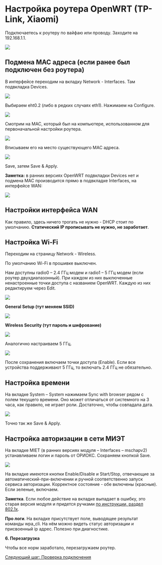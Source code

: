 # Настройка роутера OpenWRT (TP-Link, Xiaomi)

Подключаетесь к роутеру по вайфаю или проводу. Заходите на 192.168.1.1.

<img src="img/image9.png">

## Подмена MAC адреса (если ранее был подключен без роутера)

В интерфейсе переходим на вкладку Network - Interfaces.
Там подвкладка Devices.

<img src="img/image10.png?">

Выбираем eht0.2 (либо в редких случаях eth1). Нажимаем на Configure.

<img src="img/image17.png">


Смотрим на MAC, который был на компьютере, использованном для первоначальной настройки роутера. 

<img src="img/image11.png">

Вписываем его на место существующего MAC адреса.

<img src="img/img8.png">

Save, затем Save & Apply.

__Заметка:__ в ранних версиях OpenWRT подвкладки Devices нет и подмена MAC производится прямо в подвкладке Interfaces, на интерфейсе WAN:

<img src="img/img9.png">


## Настройки интерфейса WAN

Как правило, здесь ничего трогать не нужно - DHCP стоит по умолчанию. __Статический IP прописывать не нужно, не заработает__.

## Настройка Wi-Fi

Переходим на страницу Network - Wireless.

По умолчанию Wi-Fi в прошивке выключен.

Нам доступны radio0 – 2.4 ГГц модем и radio1 – 5 ГГц модем (если роутер двухдиапазонный). При каждом из них выключенные ненастроенные точки доступа с названием OpenWRT. Каждую из них редактируем через Edit.

<img src="img/image18.png">

__General Setup (тут меняем SSID)__

<img src="img/image12.png">

__Wireless Security (тут пароль и шифрование)__

<img src="img/image13.png" >


Аналогично настраиваем 5 ГГц.

<img src="img/image14.png">


После сохранения включаем точки доступа (Enable). Если все устройства поддерживают 5 ГГц, то включать 2.4 ГГц не обязательно.

## Настройка времени

На вкладке System – System нажимаем Sync with browser рядом с полем текущего времени. Оно может отличаться от системного на 3 часа, как правило, не играет роли. Достаточно, чтобы совпадала дата.

<img src="img/image15.png">

Точно так же Save & Apply.

## Настройка авторизации в сети МИЭТ
На вкладке MIET (в ранних версиях модуля – Interfaces – mschapv2) устанавливаем логин и пароль от ОРИОКС.
Сохраняем кнопкой Save.

<img src="img/image16.png">

На вкладке имеются кнопки Enable/Disable и Start/Stop, отвечающие за автоматический-при-включении и ручной соответственно запуск сервиса авторизации. Корректное состояние - обе включены (красные). Если зеленые, включаем.

__Заметка__. Если любое действие на вкладке выпадает в ошибку, это старая версия модуля и придется ручками [по инструкции, раздел 802.1x](./4-setup-owrt-cli.md).

__Про логи__.
На вкладке присутствует поле, выводящее результат команды wpa_cli. На нём можно видеть статус авторизации и присвоенный ip адрес. Полезно при диагностике.

__6. Перезагрузка__

Чтобы все норм заработало, перезагружаем роутер.

[Следующий шаг: Проверка подключения](./3-check.md)